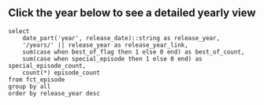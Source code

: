 ## Click the year below to see a detailed yearly view

```best_ofs
select 
    date_part('year', release_date)::string as release_year, 
    '/years/' || release_year as release_year_link,
    sum(case when best_of_flag then 1 else 0 end) as best_of_count,
    sum(case when special_episode then 1 else 0 end) as special_episode_count,
    count(*) episode_count
from fct_episode 
group by all
order by release_year desc
```

<DataTable data="{best_ofs}" link=release_year_link>
    <Column id="release_year" />
    <Column id="episode_count" />
    <Column id="best_of_count" />
    <Column id="special_episode_count" />
</DataTable>
